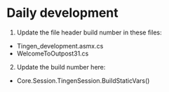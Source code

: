 # Daily development

1. Update the file header build number in these files:

* Tingen_development.asmx.cs
* WelcomeToOutpost31.cs
 
2. Update the build number here:

* Core.Session.TingenSession.BuildStaticVars()
